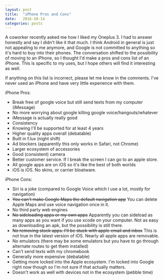 ```yaml
---
layout: post
title:  "iPhone Pros and Cons"
date:   2016-10-14
categories: posts
---
```


A coworker recently asked me how I liked my Oneplus 3. I had to answer honestly and say I didn't like it that much. I think Android in general is just not appealing to me anymore, and Google is not committed to anything so it's hard to buy into their phones. The conversation shifted to the possibility of moving to an iPhone, so I thought I'd make a pros and cons list of an iPhone. This is specific to my uses, but I hope others will find it interesting as well.

If anything on this list is incorrect, please let me know in the comments. I've never used an iPhone and have very little experience with them.

iPhone Pros:

 - Break free of google voice but still send texts from my computer (iMessage)
 - No more worrying about google killing google voice/hangouts/whatever
 - iMessage is actually really good
 - Consistency
 - Knowing I'll be supported for at least 4 years
 - Higher quality apps overall (debatable)
 - Built in f.lux (night shift)
 - Ad blockers (apparently this only works in Safari, not Chrome)
 - Larger ecosystem of accessories
 - Good (consistent) camera
 - Better customer service. If I break the screen I can go to an apple store.
 - All google apps are on iOS so it's like the best of both worlds
 - iOS is iOS. No skins, or carrier bloatware.

iPhone Cons:

 - Siri is a joke (compared to Google Voice which I use a lot, mostly for navigation)
 - <s>You can't make Google Maps the default navigation app</s> You can delete Apple Maps and use voice navigation once in it.
 - No third party web engines
 - <s>No sideloading apps or my own apps</s> Apparently you can sideload as many apps as you want if you use xcode on your computer. Not as easy as downloading an apk, but the possibility is still there.
 - <s>No removing stock apps. I'll be stuck with apple email and inbox</s> This is not true in the latest version of iOS. Nearly all apple apps are removable.
 - No emulators (there may be some emulators but you have to go through alternate routes to get them installed)
 - Can't send texts with my chromebook
 - Generally more expensive (debatable)
 - Getting more locked into the Apple ecosystem. I'm locked into Google right now though so I'm not sure if that actually matters.
 - Doesn't work as well with devices not in the ecosystem (pebble time)
